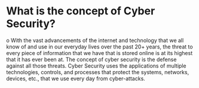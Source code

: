 # What is the concept of Cyber Security?

o With the vast advancements of the internet and technology that we all know of 
and use in our everyday lives over the past 20+ years, the threat to every piece of 
information that we have that is stored online is at its highest that it has ever been 
at. The concept of cyber security is the defense against all those threats. Cyber 
Security uses the applications of multiple technologies, controls, and processes 
that protect the systems, networks, devices, etc., that we use every day from 
cyber-attacks.
